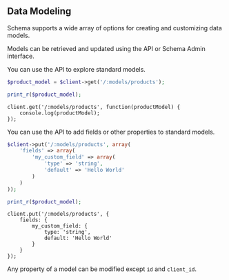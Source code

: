 
<a name="data_overview"></a>
## Data Modeling

Schema supports a wide array of options for creating and customizing data models.

Models can be retrieved and updated using the API or Schema Admin interface.

You can use the API to explore standard models.

``` php
$product_model = $client->get('/:models/products');

print_r($product_model);
```
``` node
client.get('/:models/products', function(productModel) {
	console.log(productModel);
});
```

You can use the API to add fields or other properties to standard models.

``` php
$client->put('/:models/products', array(
	'fields' => array(
		'my_custom_field' => array(
			'type' => 'string',
			'default' => 'Hello World'
		)
	)
));

print_r($product_model);
```
``` node
client.put('/:models/products', {
	fields: {
		my_custom_field: {
			type: 'string',
			default: 'Hello World'
		}
	}
});
```

Any property of a model can be modified except `id` and `client_id`.

